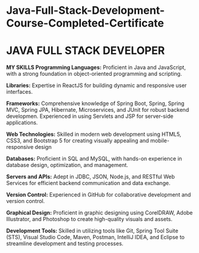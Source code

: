 # Java-Full-Stack-Development-Course-Completed-Certificate

# JAVA FULL STACK DEVELOPER

**MY SKILLS Programming Languages:**
Proficient in Java and JavaScript, with a strong foundation in object-oriented programming and scripting.

**Libraries:**
Expertise in ReactJS for building dynamic and responsive user interfaces.

**Frameworks:**
Comprehensive knowledge of Spring Boot, Spring, Spring MVC, Spring JPA, Hibernate, Microservices, and JUnit for robust backend developmen. Experienced in using Servlets and JSP for server-side applications.

**Web Technologies:**
Skilled in modern web development using HTML5, CSS3, and Bootstrap 5 for creating visually appealing and mobile-responsive design

**Databases:**
Proficient in SQL and MySQL, with hands-on experience in database design, optimization, and management.

**Servers and APIs:**
Adept in JDBC, JSON, Node.js, and RESTful Web Services for efficient backend communication and data exchange.

**Version Control:**
Experienced in GitHub for collaborative development and version control.

**Graphical Design:**
Proficient in graphic designing using CorelDRAW, Adobe Illustrator, and Photoshop to create high-quality visuals and assets.

**Development Tools:**
Skilled in utilizing tools like Git, Spring Tool Suite (STS), Visual Studio Code, Maven, Postman, IntelliJ IDEA, and Eclipse to streamline development and testing processes.

